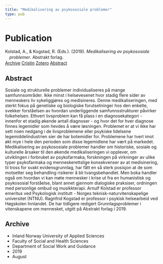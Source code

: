 ```yaml
---
title: "Medikalisering av psykososiale problemer"
type: pub
---
```

<h1>Publication</h1>
<article id="csl-bib-container-YY576DHB" class="csl-bib-container">
  <div class="csl-bib-body" style="line-height: 1.35; padding-left: 1em; text-indent:-1em;">
  <div class="csl-entry">Kolstad, A., &amp; Kogstad, R. (Eds.). (2019). <i>Medikalisering av psykososiale problemer</i>. Abstrakt forlag.</div>
</div>
  <div class="csl-bib-buttons">
    <a href="#taxonomy-article-YY576DHB" class="csl-bib-button">Archive</a>
    <a href="https://app.cristin.no/results/show.jsf?id=1718264" alt="Cristin URL" class="csl-bib-button">Cristin</a>
    <a href="http://zotero.org/groups/5022929/items/YY576DHB" alt="Zotero URL" class="csl-bib-button">Zotero</a>
    <a href="#abstract-article-YY576DHB" class="csl-bib-button">Abstract</a>
  </div>
  <div id="csl-bib-meta-container-YY576DHB"></div>
</article>
<div id="csl-bib-meta-YY576DHB" class="csl-bib-meta">
  <article id="abstract-article-YY576DHB" class="abstract-article">
    <h1>Abstract</h1>
    Sosiale og strukturelle problemer individualiseres på mange samfunnsområder. Ikke minst i helsevesenet hvor stadig flere sider av menneskers liv sykeliggjøres og medisineres. Denne medikaliseringen, med sterkt fokus på genetiske og biologiske forutsetninger hos den enkelte, svekker forståelsen av hvordan underliggende samfunnsstrukturer påvirker folkehelsen. Ethvert livsproblem kan få plass i en diagnosekategori - innenfor et stadig økende antall diagnoser - og hvor det for hver diagnose finnes legemidler som hevdes å være løsningen. Problemet er at vi ikke har sett noen nedgang i de livsproblemene eller psykiske lidelsene legemiddelindustrien sier de har botemidler for. Problemene har tvert imot økt mye i hele den perioden som disse legemidlene har vært på markedet. Medikalisering av psykososiale problemer handler om historiske, sosiale og kulturelle årsaker til den økende medikaliseringen vi opplever, om utviklingen i forbruket av psykofarmaka, forskningen på virkninger av ulike typer psykofarmaka og menneskerettslige konsekvenser av at medisinering, til tross for svakt evidensgrunnlag, har fått en så sterk posisjon at de som motsetter seg behandling risikerer å bli tvangsbehandlet. Men boka handler også om hvordan vi kan møte mennesker i krise ut fra en humanistisk og psykososial forståelse, blant annet gjennom dialogiske praksiser, ordningen med personlige ombud og musikkterapi. Arnulf Kolstad er professor emeritus ved Psykologisk institutt - Norges teknisk-naturvitenskapelige universitet (NTNU). Ragnfrid Kogstad er professor i psykisk helsearbeid ved Høgskolen Innlandet. De har tidligere redigert Grunnlagsproblemer i vitenskapene om mennesket, utgitt på Abstrakt forlag i 2019.
  </article>
  <article id="taxonomy-article-YY576DHB" class="taxonomy-article">
    <h1>Archive</h1>
    <ul>
      <li>Inland Norway University of Applied Sciences</li>
      <li>Faculty of Social and Health Sciences</li>
      <li>Department of Social Work and Guidance</li>
      <li>2019</li>
      <li>August</li>
    </ul>
  </article>
</div>

